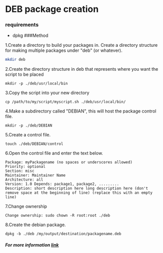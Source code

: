 # DEB package creation

### requirements

- dpkg 
###Method

1.Create a directory to build your packages in. Create a directory structure for making multiple packages under "deb" (or whatever).

```bash
mkdir deb
```

2.Create the directory structure in deb that represents where you want the script to be placed

```shell
mkdir -p ./deb/usr/local/bin
```

3.Copy the script into your new directory

```shell
cp /path/to/my/script/myscript.sh ./deb/usr/local/bin/
```

4.Make a subdirectory called "DEBIAN", this will host the package control file.

```shell
mkdir -p ./deb/DEBIAN
```

5.Create a control file.

```shell
touch ./deb/DEBIAN/control
```

6.Open the control file and enter the text below.

```
Package: myPackagename (no spaces or underscores allowed)
Priority: optional
Section: misc
Maintainer: Maintainer Name
Architecture: all
Version: 1.0 Depends: package1, package2, .........
Description: short description here long description here (don't remove space at the beginning of line) (replace this with an empty line)
```

7.Change ownership

```shell
Change ownership: sudo chown -R root:root ./deb
```

8.Create the debian package.

```shell
dpkg -b ./deb /my/output/destination/packagename.deb
```

  

 ##### For more information [link](https://wiki.ubuntu.com/PackagingGuide/Complete)

